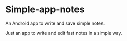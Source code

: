 # Simple-app-notes
An Android app to write and save simple notes.

Just an app to write and edit fast notes in a simple way. 
